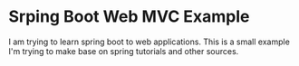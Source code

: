 # Srping Boot Web MVC Example
I am trying to learn spring boot to web applications. This is a small example I'm trying to make base on spring tutorials and other sources.
